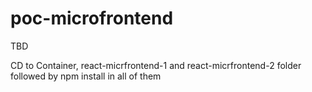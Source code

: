 # poc-microfrontend

TBD

CD to Container, react-micrfrontend-1 and react-micrfrontend-2 folder followed by npm install in all of them